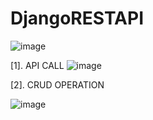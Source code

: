 # DjangoRESTAPI

![image](https://github.com/user-attachments/assets/26bc24f1-072c-4a1e-bd36-db793cb9cc06)

[1]. API CALL
![image](https://github.com/user-attachments/assets/520816ea-3357-41a0-8b48-471fdd27ad8b)

[2]. CRUD OPERATION

![image](https://github.com/user-attachments/assets/1067f0d2-d02a-4d26-be8c-78249657e3eb)
